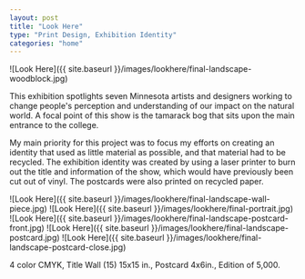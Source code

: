 ```yaml
---
layout: post
title: "Look Here"
type: "Print Design, Exhibition Identity"
categories: "home"
---
```


![Look Here]({{ site.baseurl }}/images/lookhere/final-landscape-woodblock.jpg)

This exhibition spotlights seven Minnesota artists and designers working to change people's perception and understanding of our impact on the natural world. A focal point of this show is the tamarack bog that sits upon the main entrance to the college.

My main priority for this project was to focus my efforts on creating an identity that used as little material as possible, and that material had to be recycled. The exhibition identity was created by using a laser printer to burn out the title and information of the show, which would have previously been cut out of vinyl. The postcards were also printed on recycled paper.

![Look Here]({{ site.baseurl }}/images/lookhere/final-landscape-wall-piece.jpg)
![Look Here]({{ site.baseurl }}/images/lookhere/final-portrait.jpg)
![Look Here]({{ site.baseurl }}/images/lookhere/final-landscape-postcard-front.jpg)
![Look Here]({{ site.baseurl }}/images/lookhere/final-landscape-postcard.jpg)
![Look Here]({{ site.baseurl }}/images/lookhere/final-landscape-postcard-close.jpg)

4 color CMYK, Title Wall (15) 15x15 in., Postcard 4x6in., Edition of 5,000.
